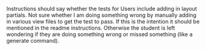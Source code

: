 Instructions should say whether the tests for Users include adding in layout partials.
Not sure whether I am doing something wrong by manually adding in various view
files to get the test to pass. If this is the intention it should be mentioned
in the readme instructions. Otherwise the student is left wondering if they are
doing something wrong or missed something (like a generate command).

